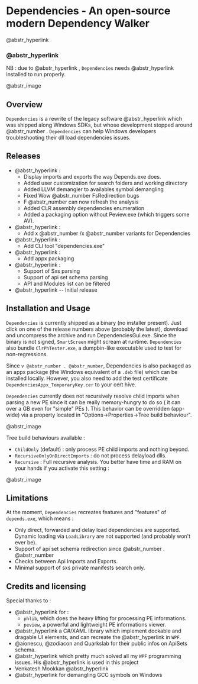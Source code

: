 # Dependencies - An open-source modern Dependency Walker

@abstr_hyperlink 

###  @abstr_hyperlink 

NB : due to @abstr_hyperlink , `Dependencies` needs @abstr_hyperlink installed to run properly.

@abstr_image 

## Overview

`Dependencies` is a rewrite of the legacy software @abstr_hyperlink which was shipped along Windows SDKs, but whose development stopped around @abstr_number . `Dependencies` can help Windows developers troubleshooting their dll load dependencies issues.

## Releases

  * @abstr_hyperlink : 
    * Display imports and exports the way Depends.exe does.
    * Added user customization for search folders and working directory
    * Added LLVM demangler to availables symbol demangling
    * Fixed Wow @abstr_number FsRedirection bugs
    * F @abstr_number can now refresh the analysis
    * Added CLR assembly dependencies enumeration
    * Added a packaging option without Peview.exe (which triggers some AV).
  * @abstr_hyperlink : 
    * Add x @abstr_number /x @abstr_number variants for Dependencies
  * @abstr_hyperlink : 
    * Add CLI tool "dependencies.exe"
  * @abstr_hyperlink : 
    * Add appx packaging
  * @abstr_hyperlink : 
    * Support of Sxs parsing
    * Support of api set schema parsing
    * API and Modules list can be filtered
  * @abstr_hyperlink -- Initial release



## Installation and Usage

`Dependencies` is currently shipped as a binary (no installer present). Just click on one of the release numbers above (probably the latest), download and uncompress the archive and run DependenciesGui.exe. Since the binary is not signed, `SmartScreen` might scream at runtime. `Dependencies` also bundle `ClrPhTester.exe`, a dumpbin-like executable used to test for non-regressions.

Since `v @abstr_number . @abstr_number`, Dependencies is also packaged as an appx package (the Windows equivalent of a `.deb` file) which can be installed locally. However, you also need to add the test certificate `DependenciesAppx_TemporaryKey.cer` to your cert hive.

`Dependencies` currently does not recursively resolve child imports when parsing a new PE since it can be really memory-hungry to do so ( it can over a GB even for "simple" PEs ). This behavior can be overridden (app-wide) via a property located in "Options->Properties->Tree build behaviour".

@abstr_image 

Tree build behaviours available :

  * `ChildOnly` (default) : only process PE child imports and nothing beyond.
  * `RecursiveOnlyOnDirectImports` : do not process delayload dlls.
  * `Recursive` : Full recursive analysis. You better have time and RAM on your hands if you activate this setting :



@abstr_image 

## Limitations

At the moment, `Dependencies` recreates features and "features" of `depends.exe`, which means :

  * Only direct, forwarded and delay load dependencies are supported. Dynamic loading via `LoadLibrary` are not supported (and probably won't ever be).
  * Support of api set schema redirection since @abstr_number . @abstr_number 
  * Checks between Api Imports and Exports. 
  * Minimal support of sxs private manifests search only.



## Credits and licensing

Special thanks to :

  * @abstr_hyperlink for : 
    * `phlib`, which does the heavy lifting for processing PE informations.
    * `peview`, a powerful and lightweight PE informations viewer.
  * @abstr_hyperlink a C#/XAML library which implement dockable and dragable UI elements, and can recreate the @abstr_hyperlink in `WPF`.
  * @aionescu, @zodiacon and Quarkslab for their public infos on ApiSets schema.
  * @abstr_hyperlink which pretty much solved all my `WPF` programming issues. His @abstr_hyperlink is used in this project 
  * Venkatesh Mookkan @abstr_hyperlink 
  * @abstr_hyperlink for demangling GCC symbols on Windows


